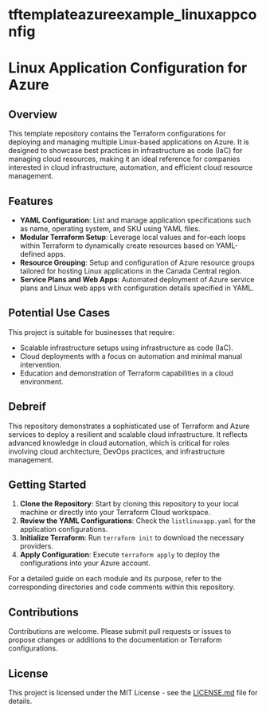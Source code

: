 # tftemplateazureexample_linuxappconfig

# Linux Application Configuration for Azure

## Overview

This template repository contains the Terraform configurations for deploying and managing multiple Linux-based applications on Azure. It is designed to showcase best practices in infrastructure as code (IaC) for managing cloud resources, making it an ideal reference for companies interested in cloud infrastructure, automation, and efficient cloud resource management.

## Features

- **YAML Configuration**: List and manage application specifications such as name, operating system, and SKU using YAML files.
- **Modular Terraform Setup**: Leverage local values and for-each loops within Terraform to dynamically create resources based on YAML-defined apps.
- **Resource Grouping**: Setup and configuration of Azure resource groups tailored for hosting Linux applications in the Canada Central region.
- **Service Plans and Web Apps**: Automated deployment of Azure service plans and Linux web apps with configuration details specified in YAML.

## Potential Use Cases

This project is suitable for businesses that require:
- Scalable infrastructure setups using infrastructure as code (IaC).
- Cloud deployments with a focus on automation and minimal manual intervention.
- Education and demonstration of Terraform capabilities in a cloud environment.

## Debreif

This repository demonstrates a sophisticated use of Terraform and Azure services to deploy a resilient and scalable cloud infrastructure. It reflects advanced knowledge in cloud automation, which is critical for roles involving cloud architecture, DevOps practices, and infrastructure management.

## Getting Started

1. **Clone the Repository**: Start by cloning this repository to your local machine or directly into your Terraform Cloud workspace.
2. **Review the YAML Configurations**: Check the `listlinuxapp.yaml` for the application configurations.
3. **Initialize Terraform**: Run `terraform init` to download the necessary providers.
4. **Apply Configuration**: Execute `terraform apply` to deploy the configurations into your Azure account.

For a detailed guide on each module and its purpose, refer to the corresponding directories and code comments within this repository.

## Contributions

Contributions are welcome. Please submit pull requests or issues to propose changes or additions to the documentation or Terraform configurations.

## License

This project is licensed under the MIT License - see the [LICENSE.md](LICENSE.md) file for details.

